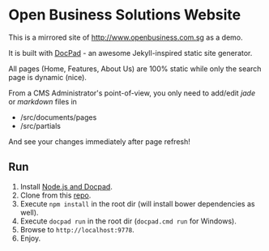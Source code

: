 # Open Business Solutions Website

This is a mirrored site of http://www.openbusiness.com.sg as a demo.

It is built with [DocPad](http://docpad.org/) - an awesome Jekyll-inspired static site generator.

All pages (Home, Features, About Us) are 100% static while only the search page is dynamic (nice).

From a CMS Administrator's point-of-view, you only need to add/edit _jade_ or _markdown_ files in 

- /src/documents/pages
- /src/partials

And see your changes immediately after page refresh!

## Run

1. Install [Node.js and Docpad](http://docpad.org/docs/install).
1. Clone from this [repo](https://github.com/kennyki/openb.git).
1. Execute `npm install` in the root dir (will install bower dependencies as well).
1. Execute `docpad run` in the root dir (`docpad.cmd run` for Windows).
1. Browse to `http://localhost:9778`.
1. Enjoy.

